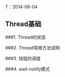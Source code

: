 <meta http-equiv="content-type" content="text/html; charset=UTF-8">

T：2014-06-04

Thread基础
---------------------------
###1. Thread的状态


###2. Thread常用方法说明


###3. 线程的调度


###4. wait-notify模式

